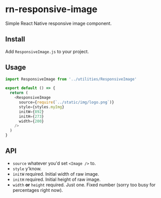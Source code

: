# rn-responsive-image
Simple React Native responsive image component.

## Install

Add `ResponsiveImage.js` to your project.

## Usage

```js
import ResponsiveImage from '../utilities/ResponsiveImage'

export default () => {
  return (
    <ResponsiveImage
      source={require(`../static/img/logo.png`)}
      style={styles.myImg}
      initW={892}
      initH={273}
      width={200}
    />
  )
}
```

## API

- `source` whatever you'd set `<Image />` to.
- `style` y'know.
- `initW` required. Initial width of raw image.
- `initH` required. Initial height of raw image.
- `width` **or** `height` required. Just one. Fixed number (sorry too busy for percentages right now).
